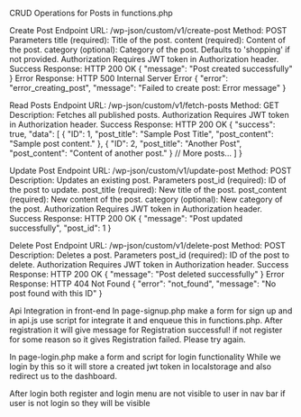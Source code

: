 CRUD Operations for Posts in functions.php
 
Create Post
Endpoint
URL: /wp-json/custom/v1/create-post
Method: POST
Parameters
title (required): Title of the post.
content (required): Content of the post.
category (optional): Category of the post. Defaults to 'shopping' if not provided.
Authorization
Requires JWT token in Authorization header.
Success Response: HTTP 200 OK
{
  "message": "Post created successfully"
}
Error Response: HTTP 500 Internal Server Error
{
  "error": "error_creating_post",
  "message": "Failed to create post: Error message"
}


Read Posts
Endpoint
URL: /wp-json/custom/v1/fetch-posts
Method: GET
Description: Fetches all published posts.
Authorization
Requires JWT token in Authorization header.
Success Response: HTTP 200 OK
{
  "success": true,
  "data": [
{
"ID": 1,
"post_title": "Sample Post Title",
"post_content": "Sample post content."
},
{
"ID": 2,
"post_title": "Another Post",
"post_content": "Content of another post."
}
// More posts...
]
}



Update Post
Endpoint
URL: /wp-json/custom/v1/update-post
Method: POST
Description: Updates an existing post.
Parameters
post_id (required): ID of the post to update.
post_title (required): New title of the post.
post_content (required): New content of the post.
category (optional): New category of the post.
Authorization
Requires JWT token in Authorization header.
Success Response: HTTP 200 OK
{
  "message": "Post updated successfully",
  "post_id": 1
}


Delete Post
Endpoint
URL: /wp-json/custom/v1/delete-post
Method: POST
Description: Deletes a post.
Parameters
post_id (required): ID of the post to delete.
Authorization
Requires JWT token in Authorization header.
Success Response: HTTP 200 OK
{
  "message": "Post deleted successfully"
}
Error Response: HTTP 404 Not Found
{
  "error": "not_found",
  "message": "No post found with this ID"
}



Api Integration in front-end
In page-signup.php make a form for sign up and in api.js use script for integrate it and enqueue this in functions.php.
After registration it will give message for Registration successful! if not register for some reason so it gives Registration failed. Please try again.
 
In page-login.php make a form and script for login functionality 
While we login by this so it will store a created jwt token in localstorage and also redirect us to the dashboard.

After login both register and login menu are not visible to user in nav bar if user is not login so they will be visible 

